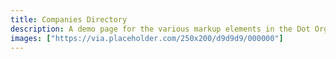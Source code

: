 ```yaml
---
title: Companies Directory
description: A demo page for the various markup elements in the Dot Org theme.
images: ["https://via.placeholder.com/250x200/d9d9d9/000000"]
---
```

